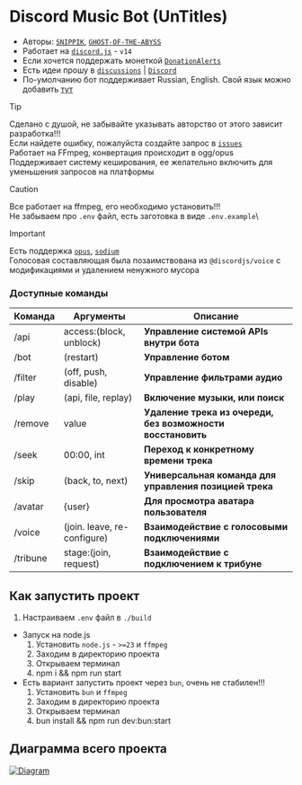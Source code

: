 # Discord Music Bot (UnTitles)
- Авторы: [`SNIPPIK`](https://github.com/SNIPPIK), [`GHOST-OF-THE-ABYSS`](https://github.com/GHOST-OF-THE-ABYSS)
- Работает на [`discord.js`](https://discord.js.org) - `v14`
- Если хочется поддержать монеткой [`DonationAlerts`](https://www.donationalerts.com/r/snippik)
- Есть идеи прошу в [`discussions`](https://github.com/SNIPPIK/UnTitles/discussions) | [`Discord`](https://discord.gg/qMf2Sv3)
- По-умолчанию бот поддерживает Russian, English. Свой язык можно добавить [тут](src/services/locale/languages.json)


> [!TIP]
> Сделано с душой, не забывайте указывать авторство от этого зависит разработка!!!\
> Если найдете ошибку, пожалуйста создайте запрос в [`issues`](https://github.com/SNIPPIK/UnTitles/issues)\
> Работает на FFmpeg, конвертация происходит в ogg/opus\
> Поддерживает систему кеширования, ее желательно включить для уменьшения запросов на платформы


> [!CAUTION]
> Все работает на ffmpeg, его необходимо установить!!!\
> Не забываем про `.env` файл, есть заготовка в виде `.env.example`\


> [!IMPORTANT]
> Есть поддержка [`opus`](src/services/voice/audio/opus.ts), [`sodium`](src/services/voice/audio/sodium.ts)\
> Голосовая составляющая была позаимствована из `@discordjs/voice` с модификациями и удалением ненужного мусора


### Доступные команды
| Команда  | Аргументы                   | Описание                                                    | 
|----------|-----------------------------|-------------------------------------------------------------|
| /api     | access:(block, unblock)     | **Управление системой APIs внутри бота**                    |
| /bot     | (restart)                   | **Управление ботом**                                        | 
| /filter  | (off, push, disable)        | **Управление фильтрами аудио**                              |
| /play    | (api, file, replay)         | **Включение музыки, или поиск**                             |
| /remove  | value                       | **Удаление трека из очереди, без возможности восстановить** | 
| /seek    | 00:00, int                  | **Переход к конкретному времени трека**                     |
| /skip    | (back, to, next)            | **Универсальная команда для управления позицией трека**     |
| /avatar  | {user}                      | **Для просмотра аватара пользователя**                      |
| /voice   | (join. leave, re-configure) | **Взаимодействие с голосовыми подключениями**               |
| /tribune | stage:(join, request)       | **Взаимодействие с подключением к трибуне**                 |


## Как запустить проект
1. Настраиваем `.env` файл в `./build`
- Запуск на node.js
    1. Установить `node.js` - `>=23` и `ffmpeg`
    2. Заходим в директорию проекта
    3. Открываем терминал 
    4. npm i && npm run start
- Есть вариант запустить проект через `bun`, очень не стабилен!!!
    1. Установить `bun` и `ffmpeg`
    2. Заходим в директорию проекта
    3. Открываем терминал
    4. bun install && npm run dev:bun:start


## Диаграмма всего проекта
[<img align="center" alt="Diagram" width="" src="diagram.png" />]()